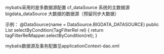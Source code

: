 mybatis采用的是多数据源配置
cf_dataSource 系统的主数据源
bigdata_dataSource 大数据的数据源（预留同步大数据）

示例：
@DataSource(name = DataSource.BIGDATA_DATASOURCE)
   public List<TagFilterRel> selectByCondition(TagFilterRel rel) {
           return tagFilterRelMapper.selectByCondition(rel);
       }

mybatis数据源及事务配置见applicationContext-dao.xml
